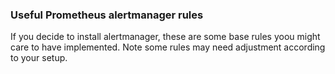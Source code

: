 ### Useful Prometheus alertmanager rules
If you decide to install alertmanager, these are some base rules yoou might care to have implemented.
Note some rules may need adjustment according to your setup.
